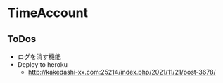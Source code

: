 # TimeAccount

## ToDos

* ログを消す機能
* Deploy to heroku
  * http://kakedashi-xx.com:25214/index.php/2021/11/21/post-3678/